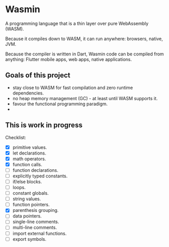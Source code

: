 # Wasmin

A programming language that is a thin layer over pure WebAssembly (WASM).

Because it compiles down to WASM, it can run anywhere: browsers, native, JVM.

Because the compiler is written in Dart, Wasmin code can be compiled from anything:
 Flutter mobile apps, web apps, native applications.

## Goals of this project

- stay close to WASM for fast compilation and zero runtime dependencies.
- no heap memory management (GC) - at least until WASM supports it.
- favour the functional programming paradigm.
- 
  
## This is work in progress

Checklist:

- [x] primitive values.
- [x] let declarations.
- [x] math operators.
- [x] function calls.
- [ ] function declarations.
- [ ] explicitly typed constants.
- [ ] if/else blocks.
- [ ] loops.
- [ ] constant globals.
- [ ] string values.
- [ ] function pointers.
- [x] parenthesis grouping.
- [ ] data pointers.
- [ ] single-line comments.
- [ ] multi-line comments.
- [ ] import external functions.
- [ ] export symbols.
